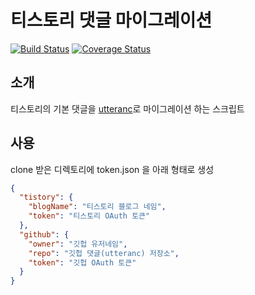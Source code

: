 # 티스토리 댓글 마이그레이션 

[![Build Status](https://travis-ci.org/jojoldu/comments-migration.svg?branch=master)](https://travis-ci.org/jojoldu/comments-migration) [![Coverage Status](https://coveralls.io/repos/github/jojoldu/comments-migration/badge.svg?branch=master)](https://coveralls.io/github/jojoldu/comments-migration?branch=master)

## 소개

티스토리의 기본 댓글을 [utteranc](https://utteranc.es/)로 마이그레이션 하는 스크립트


## 사용

clone 받은 디렉토리에 token.json 을 아래 형태로 생성
 
```json
{
  "tistory": {
    "blogName": "티스토리 블로그 네임",
    "token": "티스토리 OAuth 토큰"
  },
  "github": {
    "owner": "깃헙 유저네임",
    "repo": "깃헙 댓글(utteranc) 저장소",
    "token": "깃헙 OAuth 토큰"
  }
}
```